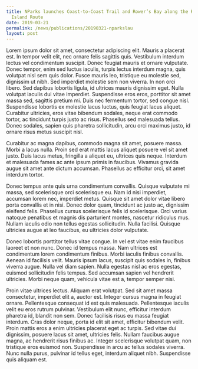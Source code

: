 ```yaml
---
title: NParks launches Coast-to-Coast Trail and Rower’s Bay along the Round
  Island Route
date: 2019-03-21
permalink: /news/publications/20190321-nparkslau
layout: post
---
```




Lorem ipsum dolor sit amet, consectetur adipiscing elit. Mauris a placerat est. In tempor velit elit, nec ornare felis sagittis quis. Vestibulum interdum lectus vel condimentum suscipit. Donec feugiat mauris et ornare vulputate. Donec tempor, enim sed luctus iaculis, turpis lectus interdum magna, quis volutpat nisl sem quis dolor. Fusce mauris leo, tristique eu molestie sed, dignissim ut nibh. Sed imperdiet molestie sem non viverra. In non orci libero. Sed dapibus lobortis ligula, id ultrices mauris dignissim eget. Nulla volutpat iaculis dui vitae imperdiet. Suspendisse eros eros, porttitor sit amet massa sed, sagittis pretium mi. Duis nec fermentum tortor, sed congue nisl. Suspendisse lobortis ex molestie lacus luctus, quis feugiat lacus aliquet. Curabitur ultricies, eros vitae bibendum sodales, neque erat commodo tortor, ac tincidunt turpis justo ac risus. Phasellus sed malesuada tellus. Donec sodales, sapien quis pharetra sollicitudin, arcu orci maximus justo, id ornare risus metus suscipit nisl.

Curabitur ac magna dapibus, commodo magna sit amet, posuere massa. Morbi a lacus nulla. Proin sed erat mattis lacus aliquet posuere vel sit amet justo. Duis lacus metus, fringilla a aliquet eu, ultrices quis neque. Interdum et malesuada fames ac ante ipsum primis in faucibus. Vivamus gravida augue sit amet ante dictum accumsan. Phasellus ac efficitur orci, sit amet interdum tortor.

Donec tempus ante quis urna condimentum convallis. Quisque vulputate mi massa, sed scelerisque orci scelerisque eu. Nam id nisi imperdiet, accumsan lorem nec, imperdiet metus. Quisque sit amet dolor vitae libero porta convallis et in nisi. Donec dolor quam, tincidunt ac justo ac, dignissim eleifend felis. Phasellus cursus scelerisque felis id scelerisque. Orci varius natoque penatibus et magnis dis parturient montes, nascetur ridiculus mus. Nullam iaculis odio non tellus egestas sollicitudin. Nulla facilisi. Quisque ultricies augue at leo faucibus, eu ultricies dolor vulputate.

Donec lobortis porttitor tellus vitae congue. In vel est vitae enim faucibus laoreet et non nunc. Donec id tempus massa. Nam ultrices est condimentum lorem condimentum finibus. Morbi iaculis finibus convallis. Aenean id facilisis velit. Mauris ipsum lacus, suscipit quis sodales in, finibus viverra augue. Nulla vel diam sapien. Nulla egestas nisl ac eros egestas, euismod sollicitudin felis tempus. Sed accumsan sapien vel hendrerit ultricies. Morbi neque quam, vehicula vitae est a, tempor semper nisi.

Proin vitae ultrices lectus. Aliquam erat volutpat. Sed sit amet massa consectetur, imperdiet elit a, auctor est. Integer cursus magna in feugiat ornare. Pellentesque consequat id est quis malesuada. Pellentesque iaculis velit eu eros rutrum pulvinar. Vestibulum elit nunc, efficitur interdum pharetra id, blandit non sem. Donec facilisis risus eu massa feugiat interdum. Cras dolor neque, porta id elit sit amet, efficitur bibendum velit. Proin mattis eros a enim ultricies placerat eget ac turpis. Sed vitae dui dignissim, posuere lacus sit amet, ultricies felis. Nullam faucibus augue magna, ac hendrerit risus finibus ac. Integer scelerisque volutpat quam, non tristique eros euismod non. Suspendisse in arcu ac tellus sodales viverra. Nunc nulla purus, pulvinar id tellus eget, interdum aliquet nibh. Suspendisse quis aliquam est.